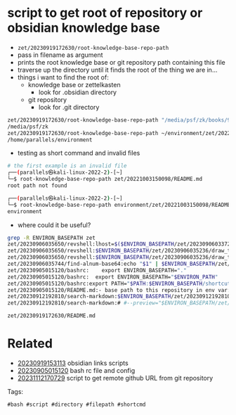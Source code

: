 # script to get root of repository or obsidian knowledge base

- `zet/20230919172630/root-knowledge-base-repo-path`
- pass in filename as argument
- prints the root knowledge base or git repository path containing this file
- traverse up the directory until it finds the root of the thing we are in...
- things i want to find the root of:
  - knowledge base or zettelkasten
    - look for .obsidian directory
  - git repository
    - look for .git directory

```bash
zet/20230919172630/root-knowledge-base-repo-path "/media/psf/zk/books/9780060731335 Freakonomics.md"
/media/psf/zk
zet/20230919172630/root-knowledge-base-repo-path ~/environment/zet/20221003150098/
/home/parallels/environment

```

- testing as short command and invalid files
```bash
# the first example is an invalid file
┌──(parallels㉿kali-linux-2022-2)-[~]
└─$ root-knowledge-base-repo-path zet/20221003150098/README.md
root path not found

┌──(parallels㉿kali-linux-2022-2)-[~]
└─$ root-knowledge-base-repo-path environment/zet/20221003150098/README.md
environment
```

- where could it be useful?
```bash
grep -R ENVIRON_BASEPATH zet
zet/20230906035650/revshell:lhost=$($ENVIRON_BASEPATH/zet/20230906033727/getmyip)
zet/20230906035650/revshell:$ENVIRON_BASEPATH/zet/20230906035236/draw_title_bar "windows rev shell"
zet/20230906035650/revshell:$ENVIRON_BASEPATH/zet/20230906035236/draw_title_bar "linux rev shell"
zet/20230906035744/find-alnum-base64:echo "$1" | $ENVIRON_BASEPATH/zet/20230906035744/space-invader | while read line; do
zet/20230905015120/bashrc:    export ENVIRON_BASEPATH="."
zet/20230905015120/bashrc:  export ENVIRON_BASEPATH="$ENVIRON_PATH"
zet/20230905015120/bashrc:export PATH="$PATH:$ENVIRON_BASEPATH/shortcuts"
zet/20230905015120/README.md:- base path to this repository in env var: `$ENVIRON_BASEPATH`
zet/20230912192810/search-markdown:$ENVIRON_BASEPATH/zet/20230912192810/fuzzy-search-markdown-content | \
zet/20230912192810/search-markdown:# #--preview="$ENVIRON_BASEPATH/zet/20230912192810/markdown-search-preview" 
```

` zet/20230919172630/README.md `

# Related

- [20230919153113](/zet/20230919153113/README.md) obsidian links scripts
- [20230905015120](/zet/20230905015120/README.md) bash rc file and config
- [20231112170729](/zet/20231112170729/README.md) script to get remote github URL from git repository

Tags:

    #bash #script #directory #filepath #shortcmd
